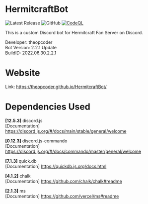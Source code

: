# HermitcraftBot

![Latest Release](https://img.shields.io/github/v/release/theopcoder/HermitcraftBot?style=for-the-badge&include_prereleases) ![GitHub](https://img.shields.io/badge/GitHub-theopcoder-green?style=for-the-badge) [![CodeQL](https://github.com/theopcoder/HermitcraftBot/actions/workflows/codeql-analysis.yml/badge.svg)](https://github.com/theopcoder/HermitcraftBot/actions/workflows/codeql-analysis.yml)

This is a custom Discord bot for Hermitcraft Fan Server on Discord.

Developer: theopcoder  
Bot Version: 2.2.1 Update  
BuildID: 2022.06.30.2.2.1

# Website
Link: https://theopcoder.github.io/HermitcraftBot/

# Dependencies Used

**[12.5.3]** discord.js  
[Documentation] https://discord.js.org/#/docs/main/stable/general/welcome

**[0.12.3]** discord.js-commando  
[Documentation] https://discord.js.org/#/docs/commando/master/general/welcome

**[7.1.3]** quick.db  
[Documentation] https://quickdb.js.org/docs.html

**[4.1.2]** chalk  
[Documentation] https://github.com/chalk/chalk#readme

**[2.1.3]** ms  
[Documentation] https://github.com/vercel/ms#readme